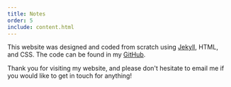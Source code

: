 ```yaml
---
title: Notes
order: 5
include: content.html
---
```


This website was designed and coded from scratch using 
[Jekyll](https://jekyllrb.com), HTML, and CSS. The code 
can be found in my [GitHub](https://github.com/victorwj/victorwj.github.io).

Thank you for visiting my website, and please don't hesitate to email me 
if you would like to get in touch for anything!
